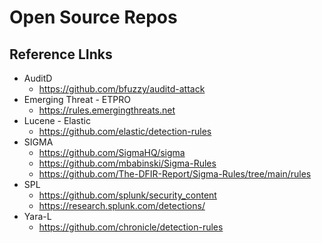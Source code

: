 # Open Source Repos

## Reference LInks 
- AuditD
  - https://github.com/bfuzzy/auditd-attack
- Emerging Threat - ETPRO
  - https://rules.emergingthreats.net
- Lucene - Elastic
  - https://github.com/elastic/detection-rules
- SIGMA 
  - https://github.com/SigmaHQ/sigma
  - https://github.com/mbabinski/Sigma-Rules
  - https://github.com/The-DFIR-Report/Sigma-Rules/tree/main/rules
- SPL
  - https://github.com/splunk/security_content
  - https://research.splunk.com/detections/
- Yara-L
  - https://github.com/chronicle/detection-rules
